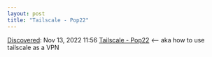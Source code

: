 ```yaml
---
layout: post
title: "Tailscale - Pop22"
---
```

[Discovered](http://rolandtanglao.com/2020/07/29/p1-blogthis-checkvist-list-links-to-blog/): Nov 13, 2022 11:56 [Tailscale - Pop22](https://popagandhi.com/2022-04-tailscale/) <-- aka how to use tailscale as a VPN
